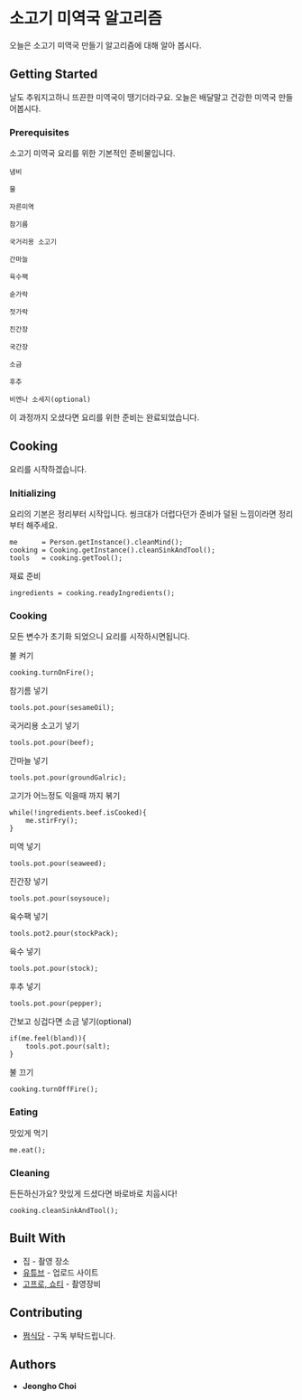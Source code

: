 # 소고기 미역국 알고리즘

오늘은 소고기 미역국 만들기 알고리즘에 대해 알아 봅시다.

## Getting Started

날도 추워지고하니 뜨끈한 미역국이 땡기더라구요. 오늘은 배달말고 건강한 미역국 만들어봅시다.
 
### Prerequisites

소고기 미역국 요리를 위한 기본적인 준비물입니다.

```
냄비
```
```
물
```
```
자른미역
```
```
참기름
```
```
국거리용 소고기
```
```
간마늘
```
```
육수팩
```
```
숟가락
```
```
젓가락
```
```
진간장
```
```
국간장
```
```
소금
```
```
후추
```
```
비엔나 소세지(optional)
```

이 과정까지 오셨다면 요리를 위한 준비는 완료되었습니다.

## Cooking

요리를 시작하겠습니다.

### Initializing

요리의 기본은 정리부터 시작입니다. 씽크대가 더럽다던가 준비가 덜된 느낌이라면 정리부터 해주세요.
```
me      = Person.getInstance().cleanMind();
cooking = Cooking.getInstance().cleanSinkAndTool();
tools   = cooking.getTool();
```

재료 준비
```
ingredients = cooking.readyIngredients();
```

### Cooking

모든 변수가 초기화 되었으니 요리를 시작하시면됩니다.

불 켜기
```
cooking.turnOnFire();
```

참기름 넣기
```
tools.pot.pour(sesameOil);
```

국거리용 소고기 넣기
```
tools.pot.pour(beef);
```

간마늘 넣기
```
tools.pot.pour(groundGalric);
```

고기가 어느정도 익을때 까지 볶기
```
while(!ingredients.beef.isCooked){
    me.stirFry();
}
```
 
미역 넣기
```
tools.pot.pour(seaweed);
```
 
진간장 넣기
```
tools.pot.pour(soysouce);
```

육수팩 넣기
```
tools.pot2.pour(stockPack);
```

육수 넣기
```
tools.pot.pour(stock);
```

후추 넣기
```
tools.pot.pour(pepper);
```

간보고 싱겁다면 소금 넣기(optional)
```
if(me.feel(bland)){
    tools.pot.pour(salt);
}
```

불 끄기
```
cooking.turnOffFire();
```

### Eating

맛있게 먹기
```
me.eat();
```

### Cleaning

든든하신가요? 맛있게 드셨다면 바로바로 치웁시다!

```
cooking.cleanSinkAndTool();
```


## Built With

* 집 - 촬영 장소
* [유튜브](https://www.youtube.com/@wjdgh) - 업로드 사이트
* [고프로, 쇼티](https://gopro.com/ko/kr/) - 촬영장비

## Contributing

* [쩜식당](https://www.youtube.com/@wjdgh) - 구독 부탁드립니다.

## Authors

* **Jeongho Choi**
